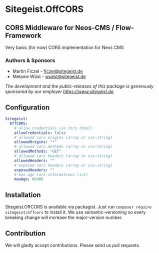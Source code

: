 # Sitegeist.OffCORS 
## CORS Middleware for Neos-CMS / Flow-Framework

Very basic (for now) CORS implementation for Neos CMS

### Authors & Sponsors

* Martin Ficzel - ficzel@sitegeist.de
* Melanie Wüst - wuest@sitegeist.de

*The development and the public-releases of this package is generously sponsored by our employer https://www.sitegeist.de.*

## Configuration

```yaml
Sitegeist:
  OffCORS:
    # allow credentials via cors (bool)
    allowCredentials: false
    # allowed cors origins (array or csv-string)
    allowedOrigins: "*"
    # allowed cors methods (array or csv-string)
    allowedMethods: "GET"
    # allowed cors headers (array or csv-string)
    allowedHeaders: ""
    # exposed cors headers (array or csv-string)
    exposedHeaders: ""
    # max age cors informations (int)
    maxAge: 86400
```

## Installation

Sitegeist.OffCORS is available via packagist. Just run `composer require sitegeist/offcors` to install it. We use semantic-versioning so every breaking change will increase the major-version number.

## Contribution

We will gladly accept contributions. Please send us pull requests.
